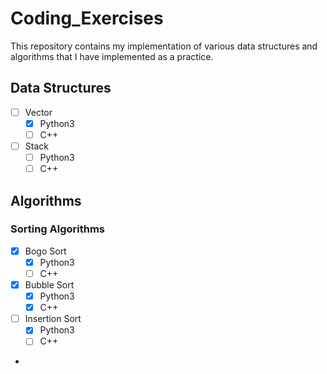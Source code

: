 # Coding_Exercises
This repository contains my implementation of various data structures and algorithms that I have implemented as a practice.

## Data Structures
- [ ] Vector
   - [x] Python3
   - [ ] C++
- [ ] Stack
   - [ ] Python3
   - [ ] C++

## Algorithms
### Sorting Algorithms
- [x] Bogo Sort
   - [x] Python3
   - [ ] C++
- [x] Bubble Sort
   - [x] Python3
   - [x] C++
- [ ] Insertion Sort
   - [x] Python3
   - [ ] C++
-
